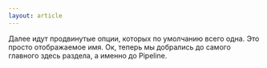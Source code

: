 ```yaml
---
layout: article
---
```

Далее идут продвинутые опции, которых по умолчанию всего одна. Это просто отображаемое имя. Ок, теперь мы добрались до самого главного здесь раздела, а именно до Pipeline.
